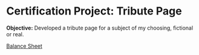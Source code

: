 <h1>Certification Project: Tribute Page</h1>
<p><strong>Objective:</strong> Developed a tribute page for a subject of my choosing, fictional or real.</p>


<a href="https://htmlpreview.github.io/?https://github.com/chezcye/free-code-camp/blob/237aaa511c42bbfb1070de98885bf87f653cbb6d/responsive-web-design/balance-sheet/index.html" target="_blank">
  Balance Sheet 
</a>

